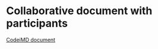 # Collaborative document with participants

[CodeiMD document](https://codimd.rs.tudelft.nl/s/x4iOSfOch)